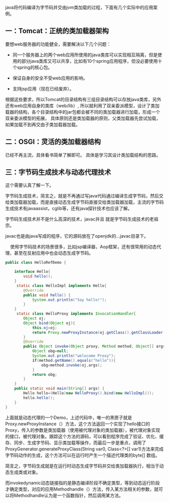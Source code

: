 java将代码编译为字节码并交由jvm类加载的过程，下面有几个实际中的应用案例。

## 一：Tomcat：正统的类加载器架构

要想web服务器的功能健全，需要解决以下几个问题：

- 同一个服务器上的两个web应用所使用的java类库可以实现相互隔离，但是使用的部分java类库又可以共享，比如有10个spring应用程序，但没必要使用十个spring的核心包。

- 保证自身的安全不受web应用的影响。

- 支持jsp应用（现在已经废弃）。

根据这些要求，所以Tomcat的目录结构有三组目录结构可以存放java类库，另外还有web应用自身的类库（web/lib）, 所以就利用了双亲委派模型，设计了类加载器的结构，各个目录结构中的jar包都会被不同的类加载器进行加载，形成一个双亲委派模型的拓展， 具体原则还是类加载器的原则，父类加载器先尝试加载，如果加载不到再交由子类加载器加载。

## 二：OSGI：灵活的类加载器结构

已经不再主流，具体看书简单了解即可。  具体是学习其设计类加载结构的思路。



## 三：字节码生成技术与动态代理技术

这个需要认真了解一下。

字节码生成技术，简言之，就是不再通过写java代码通过编译生成字节码，然后交给类加载器加载，而是直接动态生成字节码直接交给类加载器加载，主流的字节码生成技术有javaassist，cglib等，还有java探针技术也应该了解。

字节码生成技术并不是什么高深的技术，javac并且 就是字节码生成技术的老祖宗。

javac也是由java写成的程序，它的源码放在了openjdk的...javac目录下。

    使用字节码技术的场景很多，比如jsp编译器，Aop框架，还有很常用的动态代理，甚至在反射应用中也会动态生成字节码。

```java
public class HelloRefDemo {

    interface Hello{
        void hello();
    }
     static class HelloImpl implements Hello{
        @Override
        public void hello() {
            System.out.println("Say hello!");
        }
    }
     static class HelloProxy implements InvocationHandler{
        Object oj;
        Object bind(Object oj){
            this.oj=oj;
            return Proxy.newProxyInstance(oj.getClass().getClassLoader(),oj.getClass().getInterfaces(),this);
        }
        @Override
        public Object invoke(Object proxy, Method method, Object[] args) throws Throwable {
            Object obg=null;
            System.out.println("welocome Proxy");
            if(method.getName().equals("hello")){
                obg=method.invoke(oj,args);
            }
            return obg;
        }
    }
    public static void main(String[] args) {
        Hello hello=(Hello)new HelloProxy().bind(new HelloImpl());
        hello.hello();
    }
}
```

上面就是动态代理的一个Demo，上述代码中，唯一的黑匣子就是Proxy.newProxyInstance（）方法，这个方法返回一个实现了hello接口的Proxy，传入的参数是类加载器（使用被代理对象的类加载器），被代理对象实现的接口，被代理对象。跟踪这个方法的源码，可以看到程序完成了验证、优化、缓存、同步、生成字节码、显示类加载等操作，而最后一步是重点，调用了ProxyGenerator.generateProxyClass(String var0, Class<?>[] var1)方法来完成字节码动作的生成，这个方法可以在运行时产生一个描述代理类的byte[] 数组。



简言之，字节码生成就是在运行时动态生成字节码并交给类加载器执行，相当于动态生成类或对象。

 而invokedynamic动态链接指的是静态编译阶段不确定类型，等到动态运行阶段才确定类型，对应的应用Methodhandle（）方法，传入某方法相关的参数，就可以将Methodhandle认为是一个函数指针，然后调用某方法。


